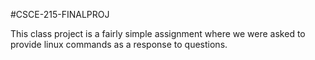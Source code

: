 #CSCE-215-FINALPROJ

This class project is a fairly simple assignment where we were asked to provide linux commands as a response to questions.
